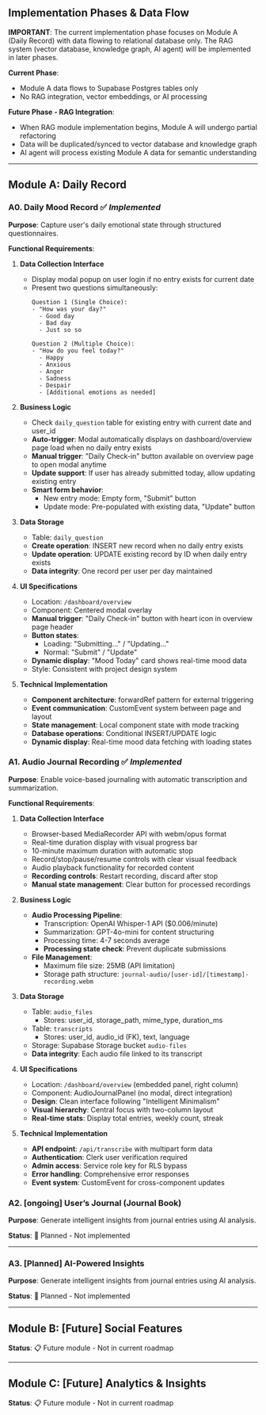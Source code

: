 ## Implementation Phases & Data Flow

**IMPORTANT**: The current implementation phase focuses on Module A (Daily Record) with data flowing to relational database only. The RAG system (vector database, knowledge graph, AI agent) will be implemented in later phases.

**Current Phase**: 
- Module A data flows to Supabase Postgres tables only
- No RAG integration, vector embeddings, or AI processing

**Future Phase - RAG Integration**:
- When RAG module implementation begins, Module A will undergo partial refactoring
- Data will be duplicated/synced to vector database and knowledge graph
- AI agent will process existing Module A data for semantic understanding

---

## Module A: Daily Record

### A0. Daily Mood Record ✅ *Implemented*

**Purpose**: Capture user's daily emotional state through structured questionnaires.

**Functional Requirements**:

1. **Data Collection Interface**
   - Display modal popup on user login if no entry exists for current date
   - Present two questions simultaneously:
     ```
     Question 1 (Single Choice):
     - "How was your day?"
       - Good day
       - Bad day  
       - Just so so
     
     Question 2 (Multiple Choice):
     - "How do you feel today?"
       - Happy
       - Anxious
       - Anger
       - Sadness
       - Despair
       - [Additional emotions as needed]
     ```

2. **Business Logic**
   - Check `daily_question` table for existing entry with current date and user_id
   - **Auto-trigger**: Modal automatically displays on dashboard/overview page load when no daily entry exists
   - **Manual trigger**: "Daily Check-in" button available on overview page to open modal anytime
   - **Update support**: If user has already submitted today, allow updating existing entry
   - **Smart form behavior**:
     - New entry mode: Empty form, "Submit" button
     - Update mode: Pre-populated with existing data, "Update" button

3. **Data Storage**
   - Table: `daily_question`
   - **Create operation**: INSERT new record when no daily entry exists
   - **Update operation**: UPDATE existing record by ID when daily entry exists
   - **Data integrity**: One record per user per day maintained

4. **UI Specifications**
   - Location: `/dashboard/overview`
   - Component: Centered modal overlay
   - **Manual trigger**: "Daily Check-in" button with heart icon in overview page header
   - **Button states**: 
     - Loading: "Submitting..." / "Updating..."
     - Normal: "Submit" / "Update"
   - **Dynamic display**: "Mood Today" card shows real-time mood data
   - Style: Consistent with project design system

5. **Technical Implementation**
   - **Component architecture**: forwardRef pattern for external triggering
   - **Event communication**: CustomEvent system between page and layout
   - **State management**: Local component state with mode tracking
   - **Database operations**: Conditional INSERT/UPDATE logic
   - **Dynamic display**: Real-time mood data fetching with loading states

### A1. Audio Journal Recording ✅ *Implemented*

**Purpose**: Enable voice-based journaling with automatic transcription and summarization.

**Functional Requirements**:

1. **Data Collection Interface**
   - Browser-based MediaRecorder API with webm/opus format
   - Real-time duration display with visual progress bar
   - 10-minute maximum duration with automatic stop
   - Record/stop/pause/resume controls with clear visual feedback
   - Audio playback functionality for recorded content
   - **Recording controls**: Restart recording, discard after stop
   - **Manual state management**: Clear button for processed recordings

2. **Business Logic**
   - **Audio Processing Pipeline**:
     - Transcription: OpenAI Whisper-1 API ($0.006/minute)
     - Summarization: GPT-4o-mini for content structuring
     - Processing time: 4-7 seconds average
     - **Processing state check**: Prevent duplicate submissions
   - **File Management**:
     - Maximum file size: 25MB (API limitation)
     - Storage path structure: `journal-audio/[user-id]/[timestamp]-recording.webm`

3. **Data Storage**
   - Table: `audio_files`
     - Stores: user_id, storage_path, mime_type, duration_ms
   - Table: `transcripts`
     - Stores: user_id, audio_id (FK), text, language
   - Storage: Supabase Storage bucket `audio-files`
   - **Data integrity**: Each audio file linked to its transcript

4. **UI Specifications**
   - Location: `/dashboard/overview` (embedded panel, right column)
   - Component: AudioJournalPanel (no modal, direct integration)
   - **Design**: Clean interface following "Intelligent Minimalism"
   - **Visual hierarchy**: Central focus with two-column layout
   - **Real-time stats**: Display total entries, weekly count, streak

5. **Technical Implementation**
   - **API endpoint**: `/api/transcribe` with multipart form data
   - **Authentication**: Clerk user verification required
   - **Admin access**: Service role key for RLS bypass
   - **Error handling**: Comprehensive error responses
   - **Event system**: CustomEvent for cross-component updates



### A2. [ongoing] User’s Journal (Journal Book)

**Purpose**: Generate intelligent insights from journal entries using AI analysis.

**Status**: 🔄 Planned - Not implemented

---

### A3. [Planned] AI-Powered Insights

**Purpose**: Generate intelligent insights from journal entries using AI analysis.

**Status**: 🔄 Planned - Not implemented

---

## Module B: [Future] Social Features

**Status**: 📋 Future module - Not in current roadmap

---

## Module C: [Future] Analytics & Insights  

**Status**: 📋 Future module - Not in current roadmap